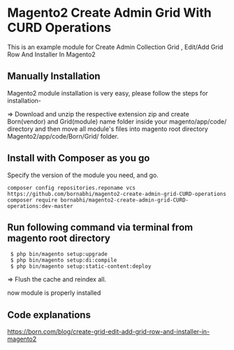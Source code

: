 # Magento2 Create Admin Grid With CURD Operations
This is an example module for Create Admin Collection Grid , Edit/Add Grid Row And Installer In Magento2
## Manually Installation

Magento2 module installation is very easy, please follow the steps for installation-

=> Download and unzip the respective extension zip and create Born(vendor) and Grid(module) name folder inside your magento/app/code/ directory and then move all module's files into magento root directory Magento2/app/code/Born/Grid/ folder.

## Install with Composer as you go
Specify the version of the module you need, and go.
    
    composer config repositories.reponame vcs https://github.com/bornabhi/magento2-create-admin-grid-CURD-operations
    composer require bornabhi/magento2-create-admin-grid-CURD-operations:dev-master
    

## Run following command via terminal from magento root directory 
  
     $ php bin/magento setup:upgrade
     $ php bin/magento setup:di:compile
     $ php bin/magento setup:static-content:deploy

=> Flush the cache and reindex all.

now module is properly installed

## Code explanations 

https://born.com/blog/create-grid-edit-add-grid-row-and-installer-in-magento2
